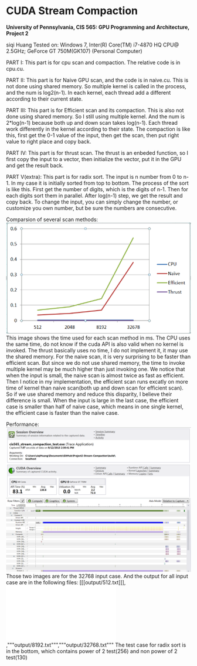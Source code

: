 CUDA Stream Compaction
======================

**University of Pennsylvania, CIS 565: GPU Programming and Architecture, Project 2**

siqi Huang Tested on: Windows 7, Inter(R) Core(TM) i7-4870 HQ CPU@ 2.5GHz; GeForce GT 750M(GK107) (Personal Computer)

PART I:
This part is for cpu scan and compaction. The relative code is in cpu.cu.

PART II:
This part is for Naive GPU scan, and the code is in naive.cu. This is not done using shared memory. So multiple kernel is called in the process, and the num is log2(n-1). In each kernel, each thread add a different according to their current state.

PART III:
This part is for Efficient scan and its compaction. This is also not done using shared memory. So I still using multiple kernel. And the num is 2*log(n-1) because both up and down scan takes log(n-1). Each thread work differently in the kernel according to their state. The compaction is like this, first get the 0-1 value of the input, then get the scan, then put right value to right place and copy back.

PART IV:
This part is for thrust scan. The thrust is an enbeded function, so I first copy the input to a vector, then initialize the vector, put it in the GPU and get the result back.

PART V(extra):
This part is for radix sort. The input is n number from 0 to n-1. In my case it is initially sorted from top to bottom. The process of the sort is like this. First get the number of digits, which is the digits of n-1. Then for each digits sort them in parallel. After log(n-1) step, we get the result and copy back. To change the input, you can simply change the number, or customize you own number, but be sure the numbers are consecutive.

Comparsion of several scan methods:
![](image/compare.png)
This image shows the time used for each scan method in ms. The CPU uses the same time, do not know if the cuda API is also valid when no kernel is invoked. The thrust basically uses no time, I do not implement it, it may use the shared memory. For the naive scan, it is very surprising to be faster than efficient scan. But since we do not use shared memory, the time to invoke multiple kernel may be much higher than just invoking one. We notice that when the input is small, the naive scan is almost twice as fast as efficient. Then I notice in my implementation, the efficient scan runs excatly on more time of kernel than naive scan(both up and down scan for efficient scan). So if we use shared memory and reduce this disparity, I believe their difference is small. When the input is large in the last case, the efficient case is smaller than half of naive case, which means in one single kernel, the efficient case is faster than the naive case.

Performance:
![](image/analysis1.png)
![](image/analysis2.png)
Those two images are for the 32768 input case. And the output for all input case are in the following files:
[[[output/512.txt]]],![](output/2048.txt),"""output/8192.txt""","""output/32768.txt"""
The test case for radix sort is in the bottom, which contains power of 2 test(256) and non power of 2 test(130)

